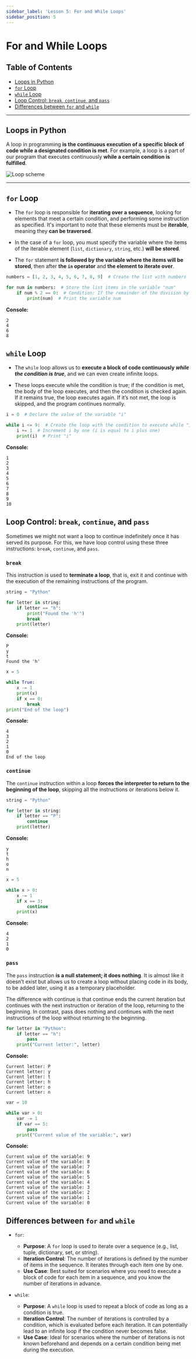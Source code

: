 ```yaml
---
sidebar_label: 'Lesson 5: For and While Loops'
sidebar_position: 5
---
```

# For and While Loops

## Table of Contents
- [Loops in Python](#loops-in-python)
- [`for` Loop](#for-loop)
- [`while` Loop](#while-loop)
- [Loop Control: `break`, `continue`, and `pass`](#loop-control)
- [Differences between `for` and `while`](#differences-for-and-while)

---

## Loops in Python

A loop in programming **is the continuous execution of a specific block of code while a designated condition is met**.
For example, a loop is a part of our program that executes continuously **while a certain condition is fulfilled**.

![Loop scheme](img/loop.png)

---

## `for` Loop

- The `for` loop is responsible for **iterating over a sequence**, looking for elements that meet a certain condition, and performing some instruction as specified. It's important to note that these elements must be **iterable**, meaning they **can be traversed**.

- In the case of a `for` loop, you must specify the variable where the items of the iterable element (`list`, `dictionary`, `string`, etc.) **will be stored**. 

- The `for` statement **is followed by the variable where the items will be stored**, then after **the `in` operator** and **the element to iterate over**.

```python
numbers = [1, 2, 3, 4, 5, 6, 7, 8, 9]  # Create the list with numbers

for num in numbers:  # Store the list items in the variable "num"
    if num % 2 == 0:  # Condition: If the remainder of the division by two is zero, then:
        print(num)  # Print the variable num
```
**Console:**
```console
2
4
6
8
```

## `while` Loop
- The `while` loop allows us to **execute a block of code continuously *while the condition is true***, and we can even create infinite loops.

- These loops execute while the condition is true; if the condition is met, the body of the loop executes, and then the condition is checked again. If it remains true, the loop executes again. If it’s not met, the loop is skipped, and the program continues normally.

```python
i = 0  # Declare the value of the variable "i"

while i <= 9:  # Create the loop with the condition to execute while "i" is less than or equal to "9"
    i += 1  # Increment i by one (i is equal to i plus one)
    print(i)  # Print "i"
```
**Console:**
```console
1
2
3
4
5
6
7
8
9
10
```

## Loop Control: `break`, `continue`, and `pass`
Sometimes we might not want a loop to continue indefinitely once it has served its purpose. For this, we have loop control using these three instructions: `break`, `continue`, and `pass`.

### `break`
This instruction is used to **terminate a loop**, that is, exit it and continue with the execution of the remaining instructions of the program.

```python
string = "Python"

for letter in string:
    if letter == "h":
        print("Found the 'h'")
        break
    print(letter)
```
**Console:**
```console
P
y
t
Found the 'h'
```
```python
x = 5

while True:
    x -= 1
    print(x)
    if x == 0:
        break
print("End of the loop")

```
**Console:**
```console
4
3
2
1
0
End of the loop
```
### `continue`
The `continue` instruction within a loop **forces the interpreter to return to the beginning of the loop**, skipping all the instructions or iterations below it.

```python
string = "Python"

for letter in string:
    if letter == "P":
        continue
    print(letter)
```
**Console:**
```console
y
t
h
o
n
```
```python
x = 5

while x > 0:
    x -= 1
    if x == 3:
        continue
    print(x)
```
**Console:**
```console
4
2
1
0
```

### `pass`
The `pass` instruction **is a null statement; it does nothing**. It is almost like it doesn’t exist but allows us to create a loop without placing code in its body, to be added later, using it as a temporary placeholder.

The difference with continue is that continue ends the current iteration but continues with the next instruction or iteration of the loop, returning to the beginning. In contrast, pass does nothing and continues with the next instructions of the loop without returning to the beginning.

```python
for letter in "Python":
    if letter == "h":
        pass
    print("Current letter:", letter)
```
**Console:**
```console
Current letter: P
Current letter: y
Current letter: t
Current letter: h
Current letter: o
Current letter: n
```
```python
var = 10

while var > 0:
    var -= 1
    if var == 5:
        pass
    print("Current value of the variable:", var)
```
**Console:**
```console
Current value of the variable: 9
Current value of the variable: 8
Current value of the variable: 7
Current value of the variable: 6
Current value of the variable: 5
Current value of the variable: 4
Current value of the variable: 3
Current value of the variable: 2
Current value of the variable: 1
Current value of the variable: 0
```

## Differences between `for` and `while`

- `for`:
    - **Purpose**: A `for` loop is used to iterate over a sequence (e.g., list, tuple, dictionary, set, or string).
    - **Iteration Control**: The number of iterations is defined by the number of items in the sequence. It iterates through each item one by one.
    - **Use Case**: Best suited for scenarios where you need to execute a block of code for each item in a sequence, and you know the number of iterations in advance.

- `while`:
    - **Purpose**: A `while` loop is used to repeat a block of code as long as a condition is true.
    - **Iteration Control**: The number of iterations is controlled by a condition, which is evaluated before each iteration. It can potentially lead to an infinite loop if the condition never becomes false.
    - **Use Case**: Ideal for scenarios where the number of iterations is not known beforehand and depends on a certain condition being met during the execution.
